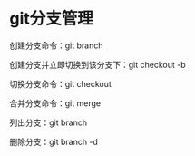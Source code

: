 # git分支管理

创建分支命令：git branch <branch name>

创建分支并立即切换到该分支下：git checkout -b <branch name>

切换分支命令：git checkout <branch name>

合并分支命令：git merge

列出分支：git branch

删除分支：git branch -d <branch name>
